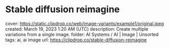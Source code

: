 # Stable diffusion reimagine

cover: https://static.clipdrop.co/web/image-variants/example1/original.jpeg
created: March 19, 2023 1:20 AM (UTC)
description: Create multiple variations from a single image.
folder: AI Systems / AI | Image | Unsorted
tags: ai, ai image
url: https://clipdrop.co/stable-diffusion-reimagine